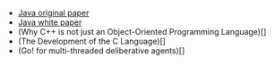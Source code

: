 - [Java original paper](https://github.com/adhiambovivian/nonro/blob/master/languages/Java%20initial%20paper.pdf)
- [Java white paper](https://github.com/adhiambovivian/nonro/blob/master/languages/Java%20white%20paper.pdf)
- (Why C++ is not just an Object-Oriented Programming Language)[]
- (The Development of the C Language)[]
- (Go! for multi-threaded deliberative agents)[]
